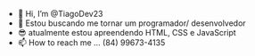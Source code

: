 - 👋 Hi, I’m @TiagoDev23
- 👀 Estou buscando me tornar um programador/ desenvolvedor
- 😎 atualmente estou apreendendo HTML, CSS e JavaScript
- 📫 How to reach me ... (84) 99673-4135
<!---
TiagoDev23/TiagoDev23 is a ✨ special ✨ repository because its `README.md` (this file) appears on your GitHub profile.
You can click the Preview link to take a look at your changes.
--->
